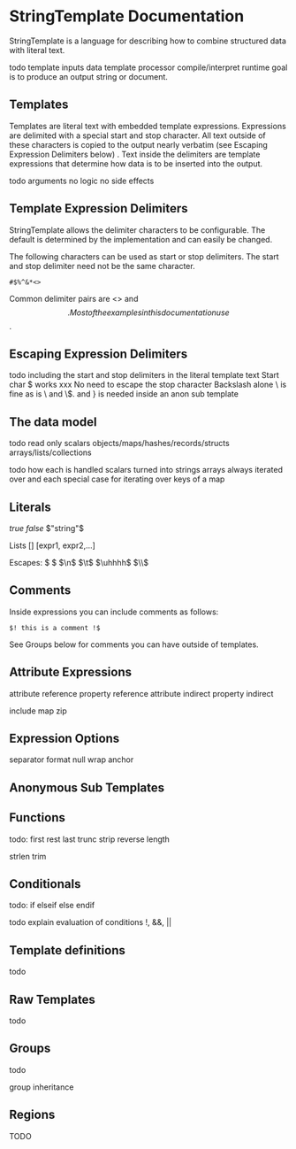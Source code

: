 # StringTemplate Documentation

StringTemplate is a language for describing how to combine structured data with literal text.

todo
template inputs
data 
template processor
compile/interpret runtime
goal is to produce an output string or document.

## Templates
Templates are literal text with embedded template expressions. Expressions are delimited with a special start and stop
character. All text outside of these characters is copied to the output nearly verbatim (see Escaping Expression 
Delimiters below) . Text inside the delimiters are template expressions that determine how data is to be inserted into
the output. 

todo
arguments
no logic 
no side effects

## Template Expression Delimiters
StringTemplate allows the delimiter characters to be configurable. The default is determined by the implementation
and can easily be changed.

The following characters can be used as start or stop delimiters. The start and stop delimiter need not be the same
character. 
```
#$%^&*<>
```
Common delimiter pairs are <> and $$. Most of the examples in this documentation use $$.

## Escaping Expression Delimiters

todo including the start and stop delimiters in the literal template text 
Start char \$ works
xxx No need to escape the stop character 
Backslash alone \ is fine as is \\ and \\\$.
and \} is needed inside an anon sub template

## The data model
todo
read only
scalars 
objects/maps/hashes/records/structs
arrays/lists/collections

todo how each is handled
scalars turned into strings
arrays always iterated over and each 
special case for iterating over keys of a map

## Literals

$true$
$false$
$"string"$

Lists
 []
 [expr1, expr2,...]

Escapes:
$ $
$\n$
$\t$
$\uhhhh$
$\\$


## Comments
Inside expressions you can include comments as follows:

```
$! this is a comment !$
```

See Groups below for comments you can have outside of templates.

## Attribute Expressions

attribute reference
property reference
attribute indirect
property indirect

include
map
zip

## Expression Options

separator
format
null
wrap
anchor


## Anonymous Sub Templates

## Functions
todo:
first
rest
last
trunc
strip
reverse
length

strlen
trim

## Conditionals
todo:
if
elseif
else
endif

todo explain evaluation of conditions
 !, &&, ||


## Template definitions

todo

## Raw Templates

todo

## Groups

todo

group inheritance

## Regions

TODO
